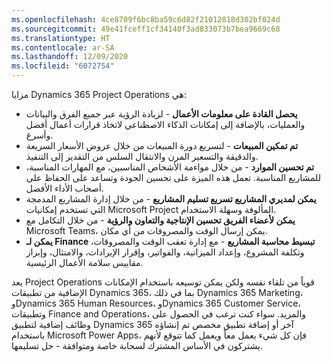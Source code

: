 ```yaml
---
ms.openlocfilehash: 4ce8709f6bc8ba59c6d82f21012818d302bf024d
ms.sourcegitcommit: 49e41fceff1cf34140f3ad833073b7bea9669c68
ms.translationtype: HT
ms.contentlocale: ar-SA
ms.lasthandoff: 12/09/2020
ms.locfileid: "6072754"
---
```


مزايا Dynamics 365 Project Operations هي:

- **يحصل القادة على معلومات الأعمال** - لزيادة الرؤية عبر جميع الفرق والبيانات والعمليات، بالإضافة إلى إمكانات الذكاء الاصطناعي لاتخاذ قرارات أعمال أفضل وأسرع.
- **تم تمكين المبيعات** - لتسريع دورة المبيعات من خلال عروض الأسعار السريعة والدقيقة والتسعير المرن والانتقال السلس من التقدير إلى التنفيذ.
- **تم تحسين الموارد** - من خلال مواءمة الأشخاص المناسبين، مع المهارات المناسبة، للمشاريع المناسبة. تعمل هذه الميزة على تحسين الجودة وتساعد على الحفاظ على أصحاب الأداء الأفضل.
- **يمكن لمديري المشاريع تسريع تسليم المشاريع** - من خلال إدارة المشاريع المدمجة التي تستخدم إمكانيات Microsoft Project المألوفة وسهلة الاستخدام.
- **يمكن لأعضاء الفريق تحسين الإنتاجية والتعاون والرؤية** - من خلال التكامل مع Microsoft Teams، يمكن إرسال الوقت والمصروفات من أي مكان.
- **يمكن لـ Finance تبسيط محاسبة المشاريع** - مع إدارة تعقب الوقت والمصروقات، وتكلفة المشروع، وإعداد الميزانية، والفواتير، وإقرار الإيرادات، والامتثال، وإبراز مقاييس سلامة الأعمال الرئيسية.


يعد Project Operations قوياً من تلقاء نفسه ولكن يمكن توسيعه باستخدام الإمكانات الإضافية من تطبيقات Dynamics 365، بما في ذلك Dynamics 365 Marketing، وDynamics 365 Human Resources، وDynamics 365 Customer Service، وتطبيقات Finance and Operations، والمزيد. سواء كنت ترغب في الحصول على وظائف إضافية لتطبيق Dynamics 365 آخر أو إضافة تطبيق مخصص تم إنشاؤه باستخدام Microsoft Power Apps، فإن كل شيء يعمل معاً ويعمل كما تتوقع لأنهم يشتركون في الأساس المشترك لسحابة خاصة ومتوافقة - حل تسليمها.

